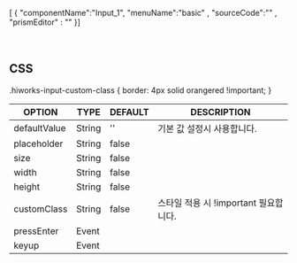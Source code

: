 <!--split:basic-->
[ { "componentName":"Input_1", "menuName":"basic" , "sourceCode":"" , "prismEditor" : "" }]


<!--split:Input_1:sourceCode-->

<gt-panel>
  <template #title>Basic</template>
  <template #box>
    <div style="padding:10px;">
      <div class="ui-wrap">
        <gt-input placeholder="Basic usage" />
      </div></br>
      <div class="ui-wrap">
        <gt-input defaultValue="기본 값입니다." placeholder="Basic usage" />
      </div></br>
      <div class="ui-wrap">
        <gt-input size="sm" placeholder="small size" />
        </br>
        <gt-input placeholder="default size" />
        </br>
        <gt-input size="lg" placeholder="large size" />
      </div></br>
      <div class="ui-wrap">
        <gt-input custom-class="hiworks-input-custom-class" placeholder="Custom Class:!important 필요" />        
      </div></br>
      <div class="ui-wrap">
        <gt-input placeholder="width 값 조정" width="500px" />
      </div></br>
      <div class="ui-wrap">
        <gt-input placeholder="height 값 조정" height="100px" />
      </div></br>
      <div class="ui-wrap">
        <gt-input disabled placeholder="disabled" />
      </div>
    </div>
  </template>
</gt-panel>

<!--split:Input_1:prismEditor-->

<div style="padding:10px;">
  <div class="ui-wrap">
    <gt-input placeholder="Basic usage" @pressEnter="$_pressEnter" @keyup="$_keyup" />
  </div>
  <div class="ui-wrap">
    <gt-input defaultValue="기본 값입니다." placeholder="Basic usage" />
  </div>
  <div class="ui-wrap">
    <gt-input size="sm" placeholder="small size" />        
    <gt-input placeholder="default size" />        
    <gt-input size="lg" placeholder="large size" />
  </div>
  <div class="ui-wrap">
    <gt-input custom-class="hiworks-input-custom-class" placeholder="Custom Class:!important 필요" />
  </div>
  <div class="ui-wrap">
    <gt-input placeholder="width 값 조정" width="500px" />
  </div>
  <div class="ui-wrap">
    <gt-input placeholder="height 값 조정" height="100px" />
  </div>
  <div class="ui-wrap">
    <gt-input disabled placeholder="disabled" />
  </div>
</div>


## CSS ## 
.hiworks-input-custom-class {
  border: 4px solid orangered !important;
}

<!--split:props-->

| OPTION | TYPE | DEFAULT | DESCRIPTION |
|--|--|--|----| 
| defaultValue | String | '' | 기본 값 설정시 사용합니다.  |
| placeholder | String | false |  |
| size | String | false |  |
| width | String | false |  |
| height | String | false |  |
| customClass | String | false | 스타일 적용 시 !important 필요합니다. |
| pressEnter  | Event  |  |  |
| keyup  | Event |  |  |